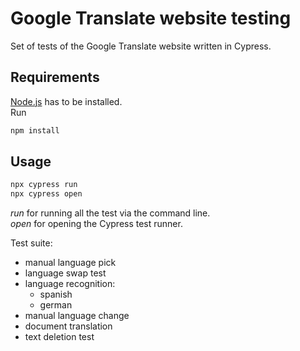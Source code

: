 # Google Translate website testing

Set of tests of the Google Translate website written in Cypress.

## Requirements

[Node.js](https://nodejs.org/dist/v12.13.1/node-v12.13.1.pkg) has to be installed.  
Run
 ```bash
npm install
 ```

## Usage

```bash
npx cypress run
npx cypress open
```
*run* for running all the test via the command line.  
*open* for opening the Cypress test runner.

Test suite:  
- manual language pick 
- language swap test
- language recognition:
    - spanish
    - german
- manual language change
- document translation
- text deletion test
